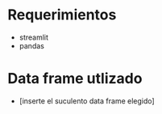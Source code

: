 # Requerimientos
- streamlit
- pandas

# Data frame utlizado
- [inserte el suculento data frame elegido]

